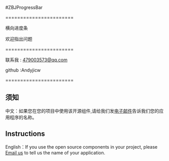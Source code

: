 #ZBJProgressBar

=======================

横向进度条

欢迎指出问题

=======================

联系我  : 479003573@qq.com 

github :Andyjicw

=======================
## 须知       
中文：如果您在您的项目中使用该开源组件,请给我们发[电子邮件](mailto:479003573@qq.com?subject=From%20GitHub%20ZBJProgressBar)告诉我们您的应用程序的名称。         

## Instructions
         
English：If you use the open source components in your project, please [Email us](mailto:479003573@qq.com?subject=From%20GitHub%20ZBJProgressBar) to tell us the name of your application.
